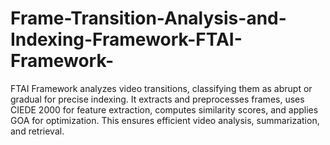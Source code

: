 # Frame-Transition-Analysis-and-Indexing-Framework-FTAI-Framework-
FTAI Framework analyzes video transitions, classifying them as abrupt or gradual for precise indexing. It extracts and preprocesses frames, uses CIEDE 2000 for feature extraction, computes similarity scores, and applies GOA for optimization. This ensures efficient video analysis, summarization, and retrieval.
